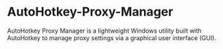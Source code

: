 # AutoHotkey-Proxy-Manager
AutoHotkey Proxy Manager is a lightweight Windows utility built with AutoHotkey to manage proxy settings via a graphical user interface (GUI).
